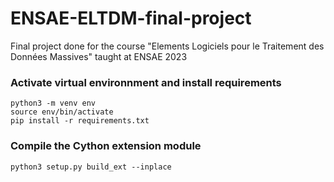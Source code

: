 # ENSAE-ELTDM-final-project
Final project done for the course "Elements Logiciels pour le Traitement des Données Massives" taught at ENSAE 2023

### Activate virtual environnment and install requirements
```
python3 -m venv env
source env/bin/activate
pip install -r requirements.txt
```

### Compile the Cython extension module
```
python3 setup.py build_ext --inplace
```
